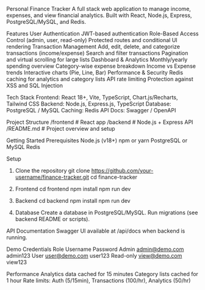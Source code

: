 Personal Finance Tracker
A full stack web application to manage income, expenses, and view financial analytics. Built with React, Node.js, Express, PostgreSQL/MySQL, and Redis.

Features
User Authentication
JWT-based authentication
Role-Based Access Control (admin, user, read-only)
Protected routes and conditional UI rendering
Transaction Management
Add, edit, delete, and categorize transactions (income/expense)
Search and filter transactions
Pagination and virtual scrolling for large lists
Dashboard & Analytics
Monthly/yearly spending overview
Category-wise expense breakdown
Income vs Expense trends
Interactive charts (Pie, Line, Bar)
Performance & Security
Redis caching for analytics and category lists
API rate limiting
Protection against XSS and SQL Injection

Tech Stack
Frontend: React 18+, Vite, TypeScript, Chart.js/Recharts, Tailwind CSS
Backend: Node.js, Express.js, TypeScript
Database: PostgreSQL / MySQL
Caching: Redis
API Docs: Swagger / OpenAPI

Project Structure
/frontend   # React app
/backend    # Node.js + Express API
/README.md  # Project overview and setup

Getting Started
Prerequisites
Node.js (v18+)
npm or yarn
PostgreSQL or MySQL
Redis

Setup
1. Clone the repository
git clone https://github.com/your-username/finance-tracker.git
cd finance-tracker

2. Frontend
cd frontend
npm install
npm run dev

3. Backend
cd backend
npm install
npm run dev

4. Database
Create a database in PostgreSQL/MySQL.
Run migrations (see backend README or scripts).

API Documentation
Swagger UI available at /api/docs when backend is running.

Demo Credentials
Role	Username	Password
Admin	admin@demo.com	admin123
User	user@demo.com	user123
Read-only	view@demo.com	view123

Performance
Analytics data cached for 15 minutes
Category lists cached for 1 hour
Rate limits: Auth (5/15min), Transactions (100/hr), Analytics (50/hr)
